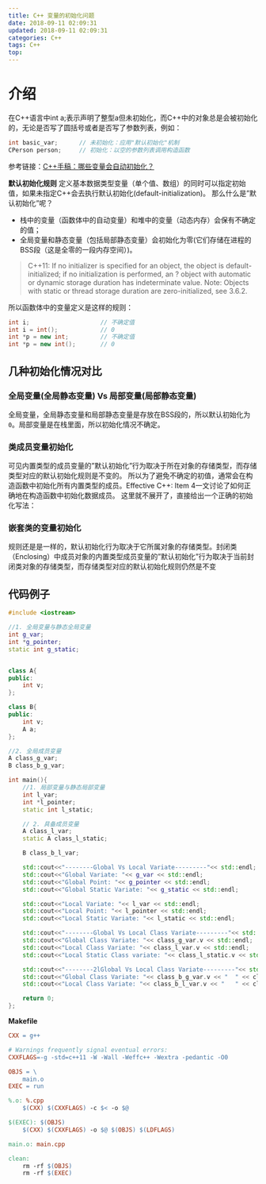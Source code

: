 ```yaml
---
title: C++ 变量的初始化问题
date: 2018-09-11 02:09:31
updated: 2018-09-11 02:09:31
categories: C++
tags: C++
top:
---
```


# 介绍

在C++语言中int a;表示声明了整型a但未初始化，而C++中的对象总是会被初始化的，无论是否写了圆括号或者是否写了参数列表，例如：

```c++
int basic_var;      // 未初始化：应用"默认初始化"机制
CPerson person;     // 初始化：以空的参数列表调用构造函数
```

参考链接：[C++手稿：哪些变量会自动初始化？](https://harttle.land/2015/10/05/cpp-variable-init.html)

**默认初始化规则**
定义基本数据类型变量（单个值、数组）的同时可以指定初始值，如果未指定C++会去执行默认初始化(default-initialization)。 那么什么是”默认初始化”呢？

- 栈中的变量（函数体中的自动变量）和堆中的变量（动态内存）会保有不确定的值；
- 全局变量和静态变量（包括局部静态变量）会初始化为零(它们存储在进程的BSS段（这是全零的一段内存空间）)。
> C++11: If no initializer is specified for an object, the object is default-initialized; if no initialization is performed, an ?
> object with automatic or dynamic storage duration has indeterminate value. Note: Objects with static or thread storage
> duration are zero-initialized, see 3.6.2.

所以函数体中的变量定义是这样的规则：

```c++
int i;                    // 不确定值
int i = int();            // 0
int *p = new int;         // 不确定值
int *p = new int();       // 0
```

## 几种初始化情况对比

### 全局变量(全局静态变量) Vs 局部变量(局部静态变量)

全局变量，全局静态变量和局部静态变量是存放在BSS段的，所以默认初始化为 `0`。局部变量是在栈里面，所以初始化情况不确定。

### 类成员变量初始化

可见内置类型的成员变量的”默认初始化”行为取决于所在对象的存储类型，而存储类型对应的默认初始化规则是不变的。 所以为了避免不确定的初值，通常会在构造函数中初始化所有内置类型的成员。Effective C++: Item 4一文讨论了如何正确地在构造函数中初始化数据成员。 这里就不展开了，直接给出一个正确的初始化写法：

### 嵌套类的变量初始化

规则还是是一样的，默认初始化行为取决于它所属对象的存储类型。封闭类（Enclosing）中成员对象的内置类型成员变量的”默认初始化”行为取决于当前封闭类对象的存储类型，而存储类型对应的默认初始化规则仍然是不变

## 代码例子

```cpp
#include <iostream>

//1. 全局变量与静态全局变量
int g_var;
int *g_pointer;
static int g_static;


class A{
public:
    int v;
}; 

class B{
public:
    int v;
    A a;
};

//2. 全局成员变量
A class_g_var;
B class_b_g_var;

int main(){
    //1. 局部变量与静态局部变量
    int l_var;
    int *l_pointer;
    static int l_static;

    // 2. 具备成员变量
    A class_l_var;
    static A class_l_static;

    B class_b_l_var;

    std::cout<<"--------Global Vs Local Variate---------"<< std::endl;
    std::cout<<"Global Variate: "<< g_var << std::endl;
    std::cout<<"Global Point: "<< g_pointer << std::endl;
    std::cout<<"Global Static Variate: "<< g_static << std::endl;

    std::cout<<"Local Variate: "<< l_var << std::endl;
    std::cout<<"Local Point: "<< l_pointer << std::endl;
    std::cout<<"Local Static Variate: "<< l_static << std::endl;

    std::cout<<"--------Global Vs Local Class Variate---------"<< std::endl;
    std::cout<<"Global Class Variate: "<< class_g_var.v << std::endl;
    std::cout<<"Local Class Variate: "<< class_l_var.v << std::endl;
    std::cout<<"Local Static Class variate: "<< class_l_static.v << std::endl;  

    std::cout<<"--------2lGlobal Vs Local Class Variate---------"<< std::endl;
    std::cout<<"Global Class Variate: "<< class_b_g_var.v << "  " << class_b_g_var.a.v << std::endl;
    std::cout<<"Local Class Variate: "<< class_b_l_var.v << "   " << class_b_l_var.a.v <<std::endl;

    return 0;  
};

```

**Makefile**

```makefile
CXX = g++

# Warnings frequently signal eventual errors:
CXXFLAGS=-g -std=c++11 -W -Wall -Weffc++ -Wextra -pedantic -O0

OBJS = \
	main.o
EXEC = run

%.o: %.cpp
	$(CXX) $(CXXFLAGS) -c $< -o $@

$(EXEC): $(OBJS)
	$(CXX) $(CXXFLAGS) -o $@ $(OBJS) $(LDFLAGS)

main.o: main.cpp

clean:
	rm -rf $(OBJS)
	rm -rf $(EXEC)
```